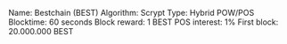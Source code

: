 Name: Bestchain (BEST)
Algorithm: Scrypt
Type: Hybrid POW/POS
Blocktime: 60 seconds
Block reward: 1 BEST
POS interest: 1%
First block: 20.000.000 BEST
